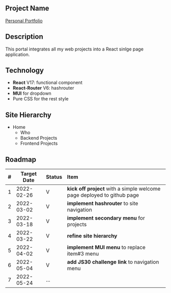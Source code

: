 ## Project Name
[Personal Portfolio](https://yumingchang1991.github.io/personal-portfolio/)

## Description
This portal integrates all my web projects into a React sinlge page application.

## Technology
- **React** V17: functional component
- **React-Router** V6: hashrouter
- **MUI** for dropdown
- Pure CSS for the rest style

## Site Hierarchy
- Home
  - Who
  - Backend Projects
  - Frontend Projects

## Roadmap
| #  | Target Date| Status |Item 
|--- | ---------- | ------ |:---
| 1  | 2022-02-26 |   V    | **kick off project** with a simple welcome page deployed to github page
| 2  | 2022-03-02 |   V    | **implement hashrouter** to site navigation
| 3  | 2022-03-18 |   V    | **implement secondary menu** for projects
| 4  | 2022-03-22 |   V    | **refine site hierarchy**
| 5  | 2022-04-02 |   V    | **implement MUI menu** to replace item#3 menu
| 6  | 2022-05-04 |   V    | **add JS30 challenge link** to navigation menu
| 7  | 2022-05-24 |  ...   | 
